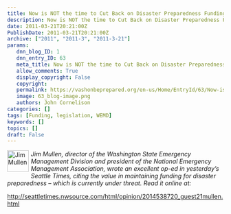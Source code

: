 ```yaml
---
title: Now is NOT the time to Cut Back on Disaster Preparedness Funding
description: Now is NOT the time to Cut Back on Disaster Preparedness Funding
date: 2011-03-21T20:21:00Z
PublishDate: 2011-03-21T20:21:00Z
archive: ["2011", "2011-3", "2011-3-21"]
params:
   dnn_blog_ID: 1
   dnn_entry_ID: 63
   meta_title: Now is NOT the time to Cut Back on Disaster Preparedness Funding
   allow_comments: True
   display_copyright: False
   copyright: 
   permalink: https://vashonbeprepared.org/en-us/Home/EntryId/63/Now-is-NOT-the-time-to-Cut-Back-on-Disaster-Preparedness-Funding
   image: 63_blog-image.png
   authors: John Cornelison
categories: []
tags: [Funding, legislation, WEMD]
keywords: []
topics: []
draft: False
---
```


<p><img alt="Jim Mullen, Director, Emergency Management Division" align="left" width="50" height="50" style="margin: 0px 5px 5px 0px; display: inline" src="http://www.governor.wa.gov/assets/img/blog/blogpic_mullen.jpg" /><em>Jim Mullen, director of the Washington State Emergency Management Division and president of the National Emergency Management Association, wrote an excellent op-ed in yesterday’s Seattle Times, citing the value in maintaining funding for disaster preparedness – which is currently under threat. Read it online at:</em></p>
<p><a title="http://seattletimes.nwsource.com/html/opinion/2014538720_guest21mullen.html?prmid=op_ed" href="http://seattletimes.nwsource.com/html/opinion/2014538720_guest21mullen.html">http://seattletimes.nwsource.com/html/opinion/2014538720_guest21mullen.html</a></p>
